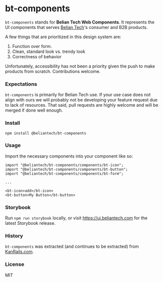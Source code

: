 # bt-components

`bt-components` stands for __Belian Tech Web Components__. It represents the UI components that serves [Belian Tech](https://beliantech.com)'s consumer and B2B products.

A few things that are prioritized in this design system are:

1. Function over form.
2. Clean, standard look vs. trendy look
3. Correctness of behavior

Unfortunately, accessibility has not been a priority given the push to make products from scratch. Contributions welcome.

### Expectations

`bt-components` is primarily for Belian Tech use. If your use case does not align with ours we will probably not be developing your feature request due to lack of resources. That said, pull requests are highly welcome and will be merged if done well enough.

### Install

```
npm install @beliantech/bt-components
```

### Usage

Import the necessary components into your component like so:

```
import "@beliantech/bt-components/components/bt-icon";
import "@beliantech/bt-components/components/bt-button";
import "@beliantech/bt-components/components/bt-form";

...

<bt-icon>add</bt-icon>
<bt-button>My Button</bt-button>
```

### Storybook

Run `npm run storybook` locally, or visit https://ui.beliantech.com for the latest Storybook release.

### History

`bt-components` was extracted (and continues to be extracted) from [KanRails.com](https://www.kanrails.com).

### License

MIT